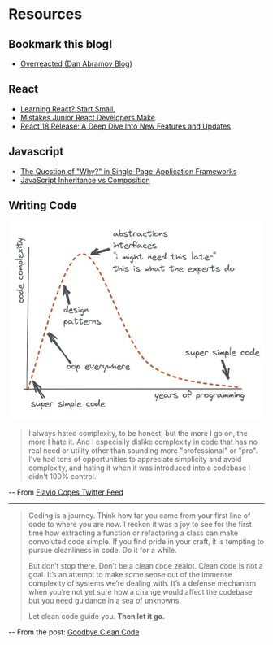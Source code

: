 <!-- markdownlint-disable no-trailing-punctuation -->
# Resources

## Bookmark this blog!

* [Overreacted (Dan Abramov Blog)](https://overreacted.io/)

## React

* [Learning React? Start Small.](https://daveceddia.com/learning-react-start-small/)
* [Mistakes Junior React Developers Make](https://medium.com/frontend-digest/mistakes-junior-react-developers-make-c546b1af187d)
* [React 18 Release: A Deep Dive Into New Features and Updates](https://www.scalablepath.com/react/react-18-release-features)

## Javascript

* [The Question of "Why?" in Single-Page-Application Frameworks](https://blog.logrocket.com/the-question-of-why-in-single-page-application-frameworks-91383446d0f5/)
* [JavaScript Inheritance vs Composition](https://ui.dev/javascript-inheritance-vs-composition/)

## Writing Code

![Code Complexity vs Years of Experience](./img/code_complexity.jpg)

> I always hated complexity, to be honest, but the more I go on, the more I hate it. And I especially dislike complexity in code that has no real need or utility other than sounding more "professional" or "pro". I've had tons of opportunities to appreciate simplicity and avoid complexity, and hating it when it was introduced into a codebase I didn't 100% control.

-- From [Flavio Copes Twitter Feed](https://twitter.com/flaviocopes/status/1417007331930423298)

---

> Coding is a journey. Think how far you came from your first line of code to where you are now. I reckon it was a joy to see for the first time how extracting a function or refactoring a class can make convoluted code simple. If you find pride in your craft, it is tempting to pursue cleanliness in code. Do it for a while.
>
> But don’t stop there. Don’t be a clean code zealot. Clean code is not a goal. It’s an attempt to make some sense out of the immense complexity of systems we’re dealing with. It’s a defense mechanism when you’re not yet sure how a change would affect the codebase but you need guidance in a sea of unknowns.
>
> Let clean code guide you. __Then let it go.__

-- From the post: [Goodbye Clean Code](https://overreacted.io/goodbye-clean-code/)